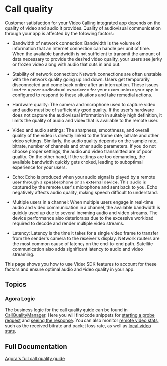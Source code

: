 #  Call quality

Customer satisfaction for your Video Calling integrated app depends on the quality of video and audio it provides. Quality of audiovisual communication through your app is affected by the following factors:

- Bandwidth of network connection: Bandwidth is the volume of information that an Internet connection can handle per unit of time. When the available bandwidth is not sufficient to transmit the amount of data necessary to provide the desired video quality, your users see jerky or frozen video along with audio that cuts in and out.

- Stability of network connection: Network connections are often unstable with the network quality going up and down. Users get temporarily disconnected and come back online after an interruption. These issues lead to a poor audiovisual experience for your users unless your app is configured to respond to these situations and take remedial actions.

- Hardware quality: The camera and microphone used to capture video and audio must be of sufficiently good quality. If the user's hardware does not capture the audiovisual information in suitably high definition, it limits the quality of audio and video that is available to the remote user.

- Video and audio settings: The sharpness, smoothness, and overall quality of the video is directly linked to the frame rate, bitrate and other video settings. Similarly, the audio quality depends on the sample rate, bitrate, number of channels and other audio parameters. If you do not choose proper settings, the audio and video transmitted are of poor quality. On the other hand, if the settings are too demanding, the available bandwidth quickly gets choked, leading to suboptimal experience for your users.

- Echo: Echo is produced when your audio signal is played by a remote user through a speakerphone or an external device. This audio is captured by the remote user's microphone and sent back to you. Echo negatively affects audio quality, making speech difficult to understand.

- Multiple users in a channel: When multiple users engage in real-time audio and video communication in a channel, the available bandwidth is quickly used up due to several incoming audio and video streams. The device performance also deteriorates due to the excessive workload required to decode and render multiple video streams.

- Latency: Latency is the time it takes for a single video frame to transfer from the sender's camera to the receiver's display. Network routers are the most common cause of latency on the end-to-end path. Satellite communication also adds significant latency to audio and video streaming.

This page shows you how to use Video SDK features to account for these factors and ensure optimal audio and video quality in your app.

## Topics

### Agora Logic

The business logic for the call quality guide can be found in [CallQualityManager](CallQualityView.swift#L14). Here you will find code snippets for [starting a probe request](CallQualityView.swift#L18) and [seeing the response](CallQualityView.swift#L33). You can also monitor [remote video stats](CallQualityView.swift#L46), such as the received bitrate and packet loss rate, as well as [local video stats](CallQualityView.swift#L62).

## Full Documentation

[Agora's full call quality guide](https://docs.agora.io/en/interactive-live-streaming/develop/ensure-channel-quality?platform=macos)

